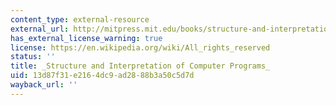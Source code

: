```yaml
---
content_type: external-resource
external_url: http://mitpress.mit.edu/books/structure-and-interpretation-computer-programs
has_external_license_warning: true
license: https://en.wikipedia.org/wiki/All_rights_reserved
status: ''
title: _Structure and Interpretation of Computer Programs_
uid: 13d87f31-e216-4dc9-ad28-88b3a50c5d7d
wayback_url: ''
---
```

